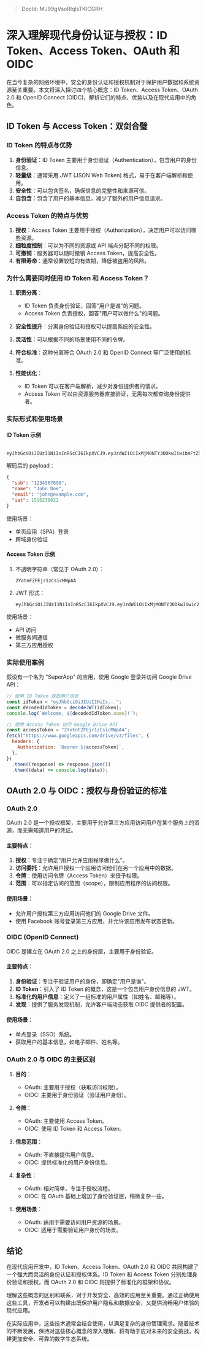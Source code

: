 > DocId: MJ99gVsoRlqlsTKICGRH

# 深入理解现代身份认证与授权：ID Token、Access Token、OAuth 和 OIDC

在当今复杂的网络环境中，安全的身份认证和授权机制对于保护用户数据和系统资源至关重要。本文将深入探讨四个核心概念：ID Token、Access Token、OAuth 2.0 和 OpenID Connect (OIDC)，解析它们的特点、优势以及在现代应用中的角色。

## ID Token 与 Access Token：双剑合璧

### ID Token 的特点与优势

1. **身份验证**：ID Token 主要用于身份验证（Authentication），包含用户的身份信息。
2. **轻量级**：通常采用 JWT (JSON Web Token) 格式，易于在客户端解析和使用。
3. **安全性**：可以包含签名，确保信息的完整性和来源可信。
4. **自包含**：包含了用户的基本信息，减少了额外的用户信息请求。

### Access Token 的特点与优势

1. **授权**：Access Token 主要用于授权（Authorization），决定用户可以访问哪些资源。
2. **细粒度控制**：可以为不同的资源或 API 端点分配不同的权限。
3. **可撤销**：服务器可以随时撤销 Access Token，提高安全性。
4. **有限寿命**：通常设置较短的有效期，降低被盗用的风险。

### 为什么需要同时使用 ID Token 和 Access Token？

1. **职责分离**：

   - ID Token 负责身份验证，回答"用户是谁"的问题。
   - Access Token 负责授权，回答"用户可以做什么"的问题。

2. **安全性提升**：分离身份验证和授权可以提高系统的安全性。

3. **灵活性**：可以根据不同的场景使用不同的令牌。

4. **符合标准**：这种分离符合 OAuth 2.0 和 OpenID Connect 等广泛使用的标准。

5. **性能优化**：
   - ID Token 可以在客户端解析，减少对身份提供者的请求。
   - Access Token 可以由资源服务器直接验证，无需每次都查询身份提供者。

### 实际形式和使用场景

#### ID Token 示例

```

eyJhbGciOiJIUzI1NiIsInR5cCI6IkpXVCJ9.eyJzdWIiOiIxMjM0NTY3ODkwIiwibmFtZSI6IkpvaG4gRG9lIiwiZW1haWwiOiJqb2huQGV4YW1wbGUuY29tIiwiaWF0IjoxNTE2MjM5MDIyfQ.SflKxwRJSMeKKF2QT4fwpMeJf36POk6yJV_adQssw5c

```

解码后的 payload：

```json
{
  "sub": "1234567890",
  "name": "John Doe",
  "email": "john@example.com",
  "iat": 1516239022
}
```

使用场景：

- 单页应用（SPA）登录
- 跨域身份验证

#### Access Token 示例

1. 不透明字符串（常见于 OAuth 2.0）：

   ```
   2YotnFZFEjr1zCsicMWpAA
   ```

2. JWT 形式：
   ```
   eyJhbGciOiJIUzI1NiIsInR5cCI6IkpXVCJ9.eyJzdWIiOiIxMjM0NTY3ODkwIiwic2NvcGUiOiJyZWFkIHdyaXRlIiwiZXhwIjoxNTE2MjM5MDIyfQ.mRzAjbJGYfMRYEQNgwZ3GbLmOdTnAZKEKXPGXALEHQM
   ```

使用场景：

- API 访问
- 微服务间通信
- 第三方应用授权

### 实际使用案例

假设有一个名为 "SuperApp" 的应用，使用 Google 登录并访问 Google Drive API：

```javascript
// 使用 ID Token 获取用户信息
const idToken = "eyJhbGciOiJIUzI1NiIs...";
const decodedIdToken = decodeJWT(idToken);
console.log(`Welcome, ${decodedIdToken.name}!`);

// 使用 Access Token 访问 Google Drive API
const accessToken = "2YotnFZFEjr1zCsicMWpAA";
fetch("https://www.googleapis.com/drive/v3/files", {
  headers: {
    Authorization: `Bearer ${accessToken}`,
  },
})
  .then((response) => response.json())
  .then((data) => console.log(data));
```

## OAuth 2.0 与 OIDC：授权与身份验证的标准

### OAuth 2.0

OAuth 2.0 是一个授权框架，主要用于允许第三方应用访问用户在某个服务上的资源，而无需知道用户的凭证。

#### 主要特点：

1. **授权**：专注于确定"用户允许应用程序做什么"。
2. **访问委托**：允许用户授权一个应用访问他们在另一个应用中的数据。
3. **令牌**：使用访问令牌（Access Token）来授予权限。
4. **范围**：可以指定访问的范围（scope），限制应用程序的访问权限。

#### 使用场景：

- 允许用户授权第三方应用访问他们的 Google Drive 文件。
- 使用 Facebook 账号登录第三方应用，并允许该应用发布状态更新。

### OIDC (OpenID Connect)

OIDC 是建立在 OAuth 2.0 之上的身份层，主要用于身份验证。

#### 主要特点：

1. **身份验证**：专注于验证用户的身份，即确定"用户是谁"。
2. **ID Token**：引入了 ID Token 的概念，这是一个包含用户身份信息的 JWT。
3. **标准化的用户信息**：定义了一组标准的用户属性（如姓名、邮箱等）。
4. **发现**：提供了服务发现机制，允许客户端动态获取 OIDC 提供者的配置。

#### 使用场景：

- 单点登录（SSO）系统。
- 获取用户的基本信息，如电子邮件、姓名等。

### OAuth 2.0 与 OIDC 的主要区别

1. **目的**：

   - OAuth: 主要用于授权（获取访问权限）。
   - OIDC: 主要用于身份验证（验证用户身份）。

2. **令牌**：

   - OAuth: 主要使用 Access Token。
   - OIDC: 使用 ID Token 和 Access Token。

3. **信息范围**：

   - OAuth: 不直接提供用户信息。
   - OIDC: 提供标准化的用户身份信息。

4. **复杂性**：

   - OAuth: 相对简单，专注于授权流程。
   - OIDC: 在 OAuth 基础上增加了身份验证层，稍微复杂一些。

5. **使用场景**：
   - OAuth: 适用于需要访问用户资源的场景。
   - OIDC: 适用于需要验证用户身份的场景。

## 结论

在现代应用开发中，ID Token、Access Token、OAuth 2.0 和 OIDC 共同构建了一个强大而灵活的身份认证和授权体系。ID Token 和 Access Token 分别处理身份验证和授权，而 OAuth 2.0 和 OIDC 则提供了标准化的框架和协议。

理解这些概念的区别和联系，对于开发安全、高效的应用至关重要。通过正确使用这些工具，开发者可以构建出既保护用户隐私和数据安全，又提供流畅用户体验的现代应用。

在实际应用中，这些技术通常会结合使用，以满足复杂的身份管理需求。随着技术的不断发展，保持对这些核心概念的深入理解，将有助于应对未来的安全挑战，构建更加安全、可靠的数字生态系统。
